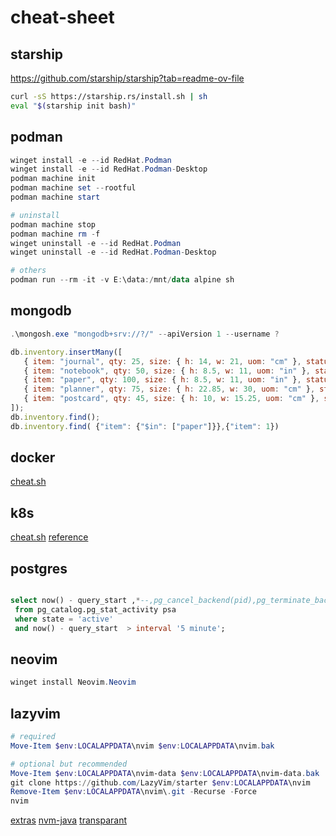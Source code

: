 # cheat-sheet


## starship

https://github.com/starship/starship?tab=readme-ov-file

```sh
curl -sS https://starship.rs/install.sh | sh
eval "$(starship init bash)"
```


## podman

```powershell
winget install -e --id RedHat.Podman
winget install -e --id RedHat.Podman-Desktop 
podman machine init 
podman machine set --rootful
podman machine start

# uninstall
podman machine stop
podman machine rm -f
winget uninstall -e --id RedHat.Podman
winget uninstall -e --id RedHat.Podman-Desktop

# others
podman run --rm -it -v E:\data:/mnt/data alpine sh
```


## mongodb

```powershell
.\mongosh.exe "mongodb+srv://?/" --apiVersion 1 --username ?
```

```js
db.inventory.insertMany([
   { item: "journal", qty: 25, size: { h: 14, w: 21, uom: "cm" }, status: "A" },
   { item: "notebook", qty: 50, size: { h: 8.5, w: 11, uom: "in" }, status: "A" },
   { item: "paper", qty: 100, size: { h: 8.5, w: 11, uom: "in" }, status: "D" },
   { item: "planner", qty: 75, size: { h: 22.85, w: 30, uom: "cm" }, status: "D" },
   { item: "postcard", qty: 45, size: { h: 10, w: 15.25, uom: "cm" }, status: "A" }
]);
db.inventory.find();
db.inventory.find( {"item": {"$in": ["paper"]}},{"item": 1})
```

## docker

[cheat.sh](https://cheat.sh/docker)


## k8s

[cheat.sh](https://cheat.sh/kubectl)
[reference](https://kubernetes.io/docs/reference/generated/kubectl/kubectl-commands)


## postgres

```sql

select now() - query_start ,*--,pg_cancel_backend(pid),pg_terminate_backend(pid)
 from pg_catalog.pg_stat_activity psa 
 where state = 'active'
 and now() - query_start  > interval '5 minute';
```


## neovim

```ps1
winget install Neovim.Neovim
```

## lazyvim

```ps1
# required
Move-Item $env:LOCALAPPDATA\nvim $env:LOCALAPPDATA\nvim.bak

# optional but recommended
Move-Item $env:LOCALAPPDATA\nvim-data $env:LOCALAPPDATA\nvim-data.bak
git clone https://github.com/LazyVim/starter $env:LOCALAPPDATA\nvim
Remove-Item $env:LOCALAPPDATA\nvim\.git -Recurse -Force
nvim
```
[extras](https://www.lazyvim.org/extras)
[nvm-java](https://github.com/nvim-java/nvim-java/wiki/Lazyvim)
[transparant](https://www.reddit.com/r/neovim/comments/15j87k7/lazyvim_setting_transparent_background/)

